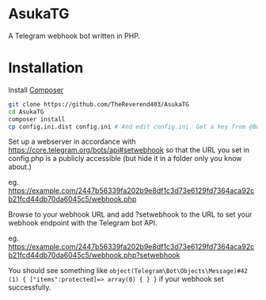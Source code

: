 AsukaTG
=======

A Telegram webhook bot written in PHP.

# Installation

Install [Composer](https://getcomposer.org/)

````bash
git clone https://github.com/TheReverend403/AsukaTG
cd AsukaTG
composer install
cp config.ini.dist config.ini # And edit config.ini. Get a key from @BotFather if you need one.
````

Set up a webserver in accordance with https://core.telegram.org/bots/api#setwebhook so that the URL you set in config.php is a publicly accessible (but hide it in a folder only you know about.)

eg. https://example.com/2447b56339fa202b9e8df1c3d73e6129fd7364aca92cb21fcd44db70da6045c5/webhook.php

Browse to your webhook URL and add ?setwebhook to the URL to set your webhook endpoint with the Telegram bot API.

eg. https://example.com/2447b56339fa202b9e8df1c3d73e6129fd7364aca92cb21fcd44db70da6045c5/webhook.php?setwebhook

You should see something like `object(Telegram\Bot\Objects\Message)#42 (1) { ["items":protected]=> array(0) { } }` if your webhook set successfully.
